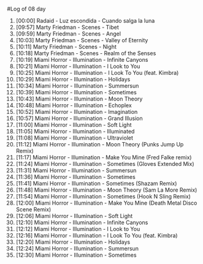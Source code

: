 #Log of 08 day

1. [00:00] Radaid - Luz escondida - Cuando salga la luna
1. [09:57] Marty Friedman - Scenes - Tibet
1. [09:59] Marty Friedman - Scenes - Angel
1. [10:03] Marty Friedman - Scenes - Valley of Eternity
1. [10:11] Marty Friedman - Scenes - Night
1. [10:18] Marty Friedman - Scenes - Realm of the Senses
1. [10:19] Miami Horror - Illumination - Infinite Canyons
1. [10:21] Miami Horror - Illumination - I Look to You
1. [10:25] Miami Horror - Illumination - I Look To You (feat. Kimbra)
1. [10:29] Miami Horror - Illumination - Holidays
1. [10:34] Miami Horror - Illumination - Summersun
1. [10:39] Miami Horror - Illumination - Sometimes
1. [10:43] Miami Horror - Illumination - Moon Theory
1. [10:48] Miami Horror - Illumination - Echoplex
1. [10:52] Miami Horror - Illumination - Imagination
1. [10:57] Miami Horror - Illumination - Grand Illusion
1. [11:00] Miami Horror - Illumination - Soft Light
1. [11:05] Miami Horror - Illumination - Illuminated
1. [11:08] Miami Horror - Illumination - Ultraviolet
1. [11:12] Miami Horror - Illumination - Moon Theory (Punks Jump Up Remix)
1. [11:17] Miami Horror - Illumination - Make You Mine (Fred Falke remix)
1. [11:24] Miami Horror - Illumination - Sometimes (Gloves Extended Mix)
1. [11:31] Miami Horror - Illumination - Summersun
1. [11:36] Miami Horror - Illumination - Sometimes
1. [11:41] Miami Horror - Illumination - Sometimes (Shazam Remix)
1. [11:48] Miami Horror - Illumination - Moon Theory (Sam La More Remix)
1. [11:54] Miami Horror - Illumination - Sometimes (Hook N Sling Remix)
1. [12:00] Miami Horror - Illumination - Make You Mine (Death Metal Disco Scene Remix)
1. [12:06] Miami Horror - Illumination - Soft Light
1. [12:10] Miami Horror - Illumination - Infinite Canyons
1. [12:12] Miami Horror - Illumination - I Look to You
1. [12:16] Miami Horror - Illumination - I Look To You (feat. Kimbra)
1. [12:20] Miami Horror - Illumination - Holidays
1. [12:24] Miami Horror - Illumination - Summersun
1. [12:30] Miami Horror - Illumination - Sometimes
